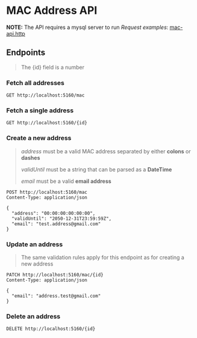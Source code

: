 # MAC Address API

**NOTE:** The API requires a mysql server to run
_Request examples_: [mac-api.http](./mac-api.http)

## Endpoints

> The {id} field is a number

### Fetch all addresses

```http
GET http://localhost:5160/mac
```

### Fetch a single address

```http
GET http://localhost:5160/{id}
```

### Create a new address

> _address_ must be a valid MAC address separated by either **colons** or **dashes**
>
> _validUntil_ must be a string that can be parsed as a **DateTime**
>
> _email_ must be a valid **email address**

```http
POST http://localhost:5160/mac
Content-Type: application/json

{
  "address": "00:00:00:00:00:00",
  "validUntil": "2050-12-31T23:59:59Z",
  "email": "test.address@gmail.com"
}
```

### Update an address

> The same validation rules apply for this endpoint as for creating a new address

```http
PATCH http://localhost:5160/mac/{id}
Content-Type: application/json

{
  "email": "address.test@gmail.com"
}
```

### Delete an address

```http
DELETE http://localhost:5160/{id}
```
